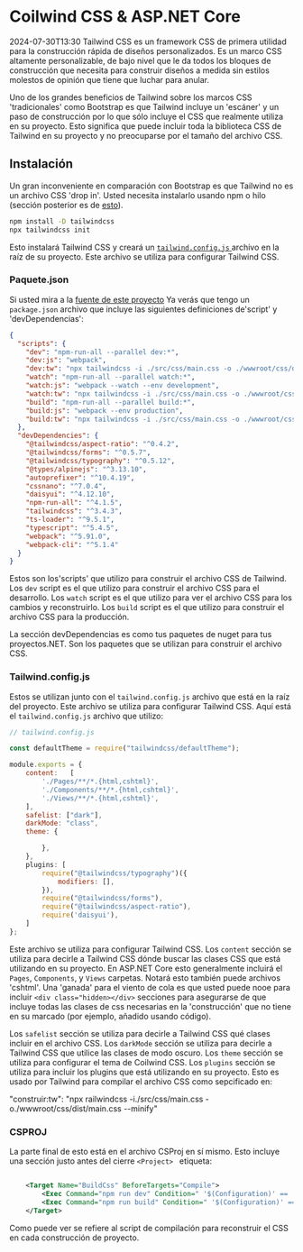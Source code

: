 # Coilwind CSS & ASP.NET Core

<datetime class="hidden">2024-07-30T13:30</datetime>
Tailwind CSS es un framework CSS de primera utilidad para la construcción rápida de diseños personalizados. Es un marco CSS altamente personalizable, de bajo nivel que le da todos los bloques de construcción que necesita para construir diseños a medida sin estilos molestos de opinión que tiene que luchar para anular.

Uno de los grandes beneficios de Tailwind sobre los marcos CSS 'tradicionales' como Bootstrap es que Tailwind incluye un 'escáner' y un paso de construcción por lo que sólo incluye el CSS que realmente utiliza en su proyecto. Esto significa que puede incluir toda la biblioteca CSS de Tailwind en su proyecto y no preocuparse por el tamaño del archivo CSS.

## Instalación

Un gran inconveniente en comparación con Bootstrap es que Tailwind no es un archivo CSS 'drop in'. Usted necesita instalarlo usando npm o hilo (sección posterior es de [esto](https://tailwindcss.com/docs/installation)).

```bash
npm install -D tailwindcss
npx tailwindcss init
```

Esto instalará Tailwind CSS y creará un [`tailwind.config.js` ](#tailwindconfigjs) archivo en la raíz de su proyecto. Este archivo se utiliza para configurar Tailwind CSS.

### Paquete.json

Si usted mira a la [fuente de este proyecto](https://github.com/scottgal/mostlylucidweb/tree/main/Mostlylucid) Ya verás que tengo un `package.json` archivo que incluye las siguientes definiciones de'script' y 'devDependencias':

```json
{
  "scripts": {
    "dev": "npm-run-all --parallel dev:*",
    "dev:js": "webpack",
    "dev:tw": "npx tailwindcss -i ./src/css/main.css -o ./wwwroot/css/dist/main.css",
    "watch": "npm-run-all --parallel watch:*",
    "watch:js": "webpack --watch --env development",
    "watch:tw": "npx tailwindcss -i ./src/css/main.css -o ./wwwroot/css/dist/main.css --watch",
    "build": "npm-run-all --parallel build:*",
    "build:js": "webpack --env production",
    "build:tw": "npx tailwindcss -i ./src/css/main.css -o ./wwwroot/css/dist/main.css --minify"
  },
  "devDependencies": {
    "@tailwindcss/aspect-ratio": "^0.4.2",
    "@tailwindcss/forms": "^0.5.7",
    "@tailwindcss/typography": "^0.5.12",
    "@types/alpinejs": "^3.13.10",
    "autoprefixer": "^10.4.19",
    "cssnano": "^7.0.4",
    "daisyui": "^4.12.10",
    "npm-run-all": "^4.1.5",
    "tailwindcss": "^3.4.3",
    "ts-loader": "^9.5.1",
    "typescript": "^5.4.5",
    "webpack": "^5.91.0",
    "webpack-cli": "^5.1.4"
  }
}
```

Estos son los'scripts' que utilizo para construir el archivo CSS de Tailwind. Los `dev` script es el que utilizo para construir el archivo CSS para el desarrollo. Los `watch` script es el que utilizo para ver el archivo CSS para los cambios y reconstruirlo. Los `build` script es el que utilizo para construir el archivo CSS para la producción.

La sección devDependencias es como tus paquetes de nuget para tus proyectos.NET. Son los paquetes que se utilizan para construir el archivo CSS.

### Tailwind.config.js

Estos se utilizan junto con el `tailwind.config.js` archivo que está en la raíz del proyecto. Este archivo se utiliza para configurar Tailwind CSS. Aquí está el `tailwind.config.js` archivo que utilizo:

```javascript
// tailwind.config.js

const defaultTheme = require("tailwindcss/defaultTheme");

module.exports = {
    content:   [
        './Pages/**/*.{html,cshtml}',
        './Components/**/*.{html,cshtml}',
        './Views/**/*.{html,cshtml}',
    ],
    safelist: ["dark"],
    darkMode: "class",
    theme: {

        },
    },
    plugins: [
        require("@tailwindcss/typography")({
            modifiers: [],
        }),
        require("@tailwindcss/forms"),
        require("@tailwindcss/aspect-ratio"),
        require('daisyui'),
    ]
};
```

Este archivo se utiliza para configurar Tailwind CSS. Los `content` sección se utiliza para decirle a Tailwind CSS dónde buscar las clases CSS que está utilizando en su proyecto. En ASP.NET Core esto generalmente incluirá el `Pages`, `Components`, y `Views` carpetas. Notará esto también puede archivos 'cshtml'.
Una 'ganada' para el viento de cola es que usted puede nooe para incluir ` <div class="hidden></div> ` secciones para asegurarse de que incluye todas las clases de css necesarias en la 'construcción' que no tiene en su marcado (por ejemplo, añadido usando código).

Los `safelist` sección se utiliza para decirle a Tailwind CSS qué clases incluir en el archivo CSS. Los `darkMode` sección se utiliza para decirle a Tailwind CSS que utilice las clases de modo oscuro. Los `theme` sección se utiliza para configurar el tema de Coilwind CSS. Los `plugins` sección se utiliza para incluir los plugins que está utilizando en su proyecto. Esto es usado por Tailwind para compilar el archivo CSS como sepcificado en:

"construir:tw": "npx railwindcss -i./src/css/main.css -o./wwwroot/css/dist/main.css --minify"

### CSPROJ

La parte final de esto está en el archivo CSProj en sí mismo. Esto incluye una sección justo antes del cierre  `<Project> ` etiqueta:

```xml

    <Target Name="BuildCss" BeforeTargets="Compile">
        <Exec Command="npm run dev" Condition=" '$(Configuration)' == 'Debug' " />
        <Exec Command="npm run build" Condition=" '$(Configuration)' == 'Release' " EnvironmentVariables="NODE_ENV=production" />
    </Target>

```

Como puede ver se refiere al script de compilación para reconstruir el CSS en cada construcción de proyecto.